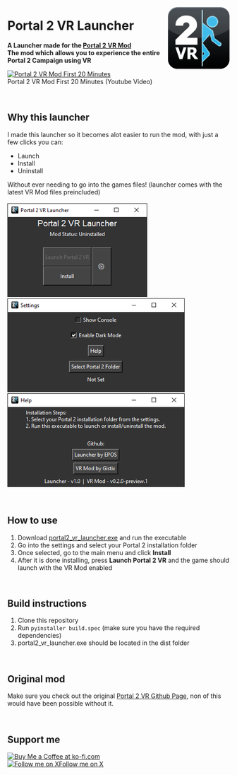 <p align="right">
  <img align="right" height="140" src="https://raw.githubusercontent.com/EPOS05/portal2vr_launcher/main/imgs/icon.png" alt="Portal 2 VR" style="float: right; border-radius: 10px;"/>
</p>

<h1 align="left">Portal 2 VR Launcher</h1>

<p align="left">
  <strong>A Launcher made for the <a href="https://github.com/Gistix/portal2vr">Portal 2 VR Mod</a><br>The mod which allows you to experience the entire Portal 2 Campaign using VR</strong>
</p>

[![Portal 2 VR Mod First 20 Minutes](https://img.youtube.com/vi/nQZ601kEDFI/0.jpg)](https://www.youtube.com/watch?v=nQZ601kEDFI)
<br>
Portal 2 VR Mod First 20 Minutes (Youtube Video)

<br>

## Why this launcher
I made this launcher so it becomes alot easier to run the mod, with just a few clicks you can:
* Launch
* Install
* Uninstall

Without ever needing to go into the games files! (launcher comes with the latest VR Mod files preincluded)
<br><br>
![Portal 2 Launcher - Screenshot 1](imgs/ss1.png "Portal 2 Launcher - Screenshot 1")
![Portal 2 Launcher - Screenshot 2](imgs/ss2.png "Portal 2 Launcher - Screenshot 2")
![Portal 2 Launcher - Screenshot 3](imgs/ss3.png "Portal 2 Launcher - Screenshot 3")

<br>

## How to use
1. Download [portal2_vr_launcher.exe](https://github.com/EPOS05/portal2vr_launcher/releases/latest) and run the executable
2. Go into the settings and select your Portal 2 installation folder
3. Once selected, go to the main menu and click **Install**
4. After it is done installing, press **Launch Portal 2 VR** and the game should launch with the VR Mod enabled

<br>

## Build instructions
1. Clone this repository
2. Run ``` pyinstaller build.spec ``` (make sure you have the required dependencies)
3. portal2_vr_launcher.exe should be located in the dist folder

<br>

## Original mod
Make sure you check out the original [Portal 2 VR Github Page](https://github.com/Gistix/portal2vr), non of this would have been possible without it.

<br>

## Support me
<a href='https://ko-fi.com/epos05'><img height='35' style='border:0px;height:46px;' src='https://az743702.vo.msecnd.net/cdn/kofi3.png?v=0' border='0' alt='Buy Me a Coffee at ko-fi.com' /></a>
<br>
<a href='https://x.com/RealEPOS'><img style='border:0px;height:30px;' src='https://about.x.com/content/dam/about-twitter/x/brand-toolkit/logo-black.png.twimg.1920.png' border='0' alt='Follow me on X' />Follow me on X</a>